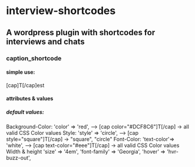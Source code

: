 # interview-shortcodes

<h2>A wordpress plugin with shortcodes for interviews and chats</h2>

<h3>caption_shortcode</h3>

<h4>simple use:</h4>    

[cap]T[/cap]est

<h4>attributes & values</h4>

<h5>default values:</h5>
Background-Color:    'color' => 'red',         --> [cap color="#DCF8C6"]T[/cap]    -> all valid CSS Color values
Style:               'style' => 'circle',      --> [cap style="square"]T[/cap]     -> "square", "circle"
Font-Color:          'text-color'=> 'white',   --> [cap text-color="#eee"]T[/cap]  -> all valid CSS Color values
Width & height       'size' => '4em',
                     'font-family' => 'Georgia',
                     'hover' => 'hvr-buzz-out', 

